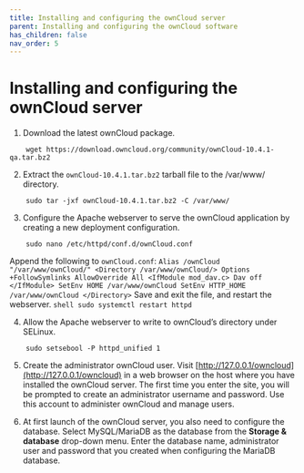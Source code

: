 ```yaml
---
title: Installing and configuring the ownCloud server
parent: Installing and configuring the ownCloud software
has_children: false
nav_order: 5
---
```


# Installing and configuring the ownCloud server

1. Download the latest ownCloud package.
```shell
	wget https://download.owncloud.org/community/ownCloud-10.4.1-qa.tar.bz2
```

2. Extract the `ownCloud-10.4.1.tar.bz2` tarball file to the /var/www/ directory.
```shell
	sudo tar -jxf ownCloud-10.4.1.tar.bz2 -C /var/www/
```

3. Configure the Apache webserver to serve the ownCloud application by creating a new deployment configuration. 
```shell
	sudo nano /etc/httpd/conf.d/ownCloud.conf
```
Append the following to `ownCloud.conf`:
    ```
    Alias /ownCloud "/var/www/ownCloud/"
    <Directory /var/www/ownCloud/>
      Options +FollowSymlinks
      AllowOverride All
     <IfModule mod_dav.c>
      Dav off
     </IfModule>
     SetEnv HOME /var/www/ownCloud
     SetEnv HTTP_HOME /var/www/ownCloud
    </Directory>
    ```
Save and exit the file, and restart the webserver.
    ```shell
    	sudo systemctl restart httpd
    ```

4. Allow the Apache webserver to write to ownCloud’s directory under SELinux.
```shell
	sudo setsebool -P httpd_unified 1
```

5. Create the administrator ownCloud user. Visit [http://127.0.0.1/owncloud](http://127.0.0.1/owncloud) in a web browser on the host where you have installed the ownCloud server. The first time you enter the site, you will be prompted to create an administrator username and password. Use this account to administer ownCloud and manage users. 

6. At first launch of the ownCloud server, you also need to configure the database. Select MySQL/MariaDB as the database from the **Storage & database** drop-down menu. Enter the database name, administrator user and password that you created when configuring the MariaDB database.